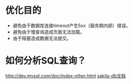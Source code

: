 # 优化目的
- 避免由于数据库连接timeout产生5xx（服务期内部）错误。
- 避免由于慢查询造成页面无法加载。
- 由于阻塞造成数据无法提交。

# 如何分析SQL查询？
http://dev.mysql.com/doc/index-other.html [sakila-db文档](https://dev.mysql.com/doc/sakila/en/)

